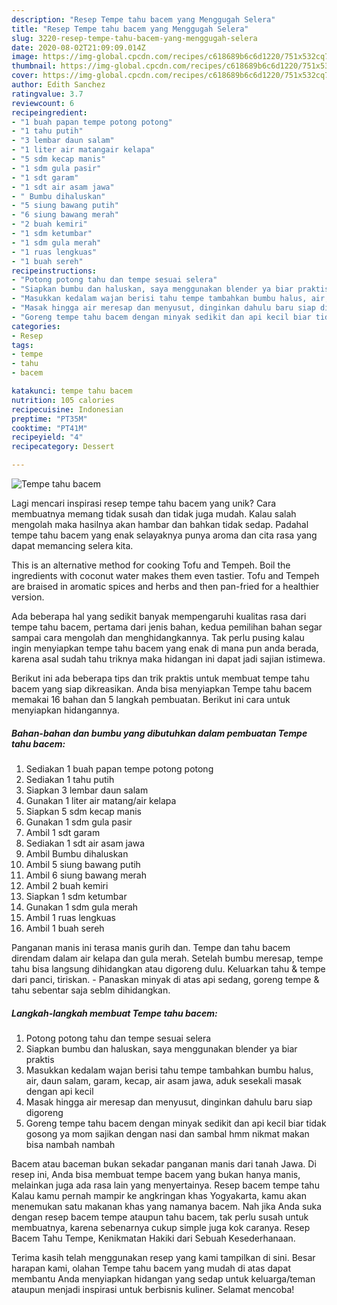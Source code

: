 ```yaml
---
description: "Resep Tempe tahu bacem yang Menggugah Selera"
title: "Resep Tempe tahu bacem yang Menggugah Selera"
slug: 3220-resep-tempe-tahu-bacem-yang-menggugah-selera
date: 2020-08-02T21:09:09.014Z
image: https://img-global.cpcdn.com/recipes/c618689b6c6d1220/751x532cq70/tempe-tahu-bacem-foto-resep-utama.jpg
thumbnail: https://img-global.cpcdn.com/recipes/c618689b6c6d1220/751x532cq70/tempe-tahu-bacem-foto-resep-utama.jpg
cover: https://img-global.cpcdn.com/recipes/c618689b6c6d1220/751x532cq70/tempe-tahu-bacem-foto-resep-utama.jpg
author: Edith Sanchez
ratingvalue: 3.7
reviewcount: 6
recipeingredient:
- "1 buah papan tempe potong potong"
- "1 tahu putih"
- "3 lembar daun salam"
- "1 liter air matangair kelapa"
- "5 sdm kecap manis"
- "1 sdm gula pasir"
- "1 sdt garam"
- "1 sdt air asam jawa"
- " Bumbu dihaluskan"
- "5 siung bawang putih"
- "6 siung bawang merah"
- "2 buah kemiri"
- "1 sdm ketumbar"
- "1 sdm gula merah"
- "1 ruas lengkuas"
- "1 buah sereh"
recipeinstructions:
- "Potong potong tahu dan tempe sesuai selera"
- "Siapkan bumbu dan haluskan, saya menggunakan blender ya biar praktis"
- "Masukkan kedalam wajan berisi tahu tempe tambahkan bumbu halus, air, daun salam, garam, kecap, air asam jawa, aduk sesekali masak dengan api kecil"
- "Masak hingga air meresap dan menyusut, dinginkan dahulu baru siap digoreng"
- "Goreng tempe tahu bacem dengan minyak sedikit dan api kecil biar tidak gosong ya mom sajikan dengan nasi dan sambal hmm nikmat makan bisa nambah nambah"
categories:
- Resep
tags:
- tempe
- tahu
- bacem

katakunci: tempe tahu bacem 
nutrition: 105 calories
recipecuisine: Indonesian
preptime: "PT35M"
cooktime: "PT41M"
recipeyield: "4"
recipecategory: Dessert

---
```



![Tempe tahu bacem](https://img-global.cpcdn.com/recipes/c618689b6c6d1220/751x532cq70/tempe-tahu-bacem-foto-resep-utama.jpg)

Lagi mencari inspirasi resep tempe tahu bacem yang unik? Cara membuatnya memang tidak susah dan tidak juga mudah. Kalau salah mengolah maka hasilnya akan hambar dan bahkan tidak sedap. Padahal tempe tahu bacem yang enak selayaknya punya aroma dan cita rasa yang dapat memancing selera kita.

This is an alternative method for cooking Tofu and Tempeh. Boil the ingredients with coconut water makes them even tastier. Tofu and Tempeh are braised in aromatic spices and herbs and then pan-fried for a healthier version.

Ada beberapa hal yang sedikit banyak mempengaruhi kualitas rasa dari tempe tahu bacem, pertama dari jenis bahan, kedua pemilihan bahan segar sampai cara mengolah dan menghidangkannya. Tak perlu pusing kalau ingin menyiapkan tempe tahu bacem yang enak di mana pun anda berada, karena asal sudah tahu triknya maka hidangan ini dapat jadi sajian istimewa.


Berikut ini ada beberapa tips dan trik praktis untuk membuat tempe tahu bacem yang siap dikreasikan. Anda bisa menyiapkan Tempe tahu bacem memakai 16 bahan dan 5 langkah pembuatan. Berikut ini cara untuk menyiapkan hidangannya.

<!--inarticleads1-->

##### Bahan-bahan dan bumbu yang dibutuhkan dalam pembuatan Tempe tahu bacem:

1. Sediakan 1 buah papan tempe potong potong
1. Sediakan 1 tahu putih
1. Siapkan 3 lembar daun salam
1. Gunakan 1 liter air matang/air kelapa
1. Siapkan 5 sdm kecap manis
1. Gunakan 1 sdm gula pasir
1. Ambil 1 sdt garam
1. Sediakan 1 sdt air asam jawa
1. Ambil  Bumbu dihaluskan
1. Ambil 5 siung bawang putih
1. Ambil 6 siung bawang merah
1. Ambil 2 buah kemiri
1. Siapkan 1 sdm ketumbar
1. Gunakan 1 sdm gula merah
1. Ambil 1 ruas lengkuas
1. Ambil 1 buah sereh


Panganan manis ini terasa manis gurih dan. Tempe dan tahu bacem direndam dalam air kelapa dan gula merah. Setelah bumbu meresap, tempe tahu bisa langsung dihidangkan atau digoreng dulu. Keluarkan tahu &amp; tempe dari panci, tiriskan. - Panaskan minyak di atas api sedang, goreng tempe &amp; tahu sebentar saja seblm dihidangkan. 

<!--inarticleads2-->

##### Langkah-langkah membuat Tempe tahu bacem:

1. Potong potong tahu dan tempe sesuai selera
1. Siapkan bumbu dan haluskan, saya menggunakan blender ya biar praktis
1. Masukkan kedalam wajan berisi tahu tempe tambahkan bumbu halus, air, daun salam, garam, kecap, air asam jawa, aduk sesekali masak dengan api kecil
1. Masak hingga air meresap dan menyusut, dinginkan dahulu baru siap digoreng
1. Goreng tempe tahu bacem dengan minyak sedikit dan api kecil biar tidak gosong ya mom sajikan dengan nasi dan sambal hmm nikmat makan bisa nambah nambah


Bacem atau baceman bukan sekadar panganan manis dari tanah Jawa. Di resep ini, Anda bisa membuat tempe bacem yang bukan hanya manis, melainkan juga ada rasa lain yang menyertainya. Resep bacem tempe tahu Kalau kamu pernah mampir ke angkringan khas Yogyakarta, kamu akan menemukan satu makanan khas yang namanya bacem. Nah jika Anda suka dengan resep bacem tempe ataupun tahu bacem, tak perlu susah untuk membuatnya, karena sebenarnya cukup simple juga kok caranya. Resep Bacem Tahu Tempe, Kenikmatan Hakiki dari Sebuah Kesederhanaan. 

Terima kasih telah menggunakan resep yang kami tampilkan di sini. Besar harapan kami, olahan Tempe tahu bacem yang mudah di atas dapat membantu Anda menyiapkan hidangan yang sedap untuk keluarga/teman ataupun menjadi inspirasi untuk berbisnis kuliner. Selamat mencoba!
